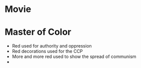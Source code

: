 # Movie
# Master of Color
- Red used for authority and oppression
- Red decorations used for the CCP
- More and more red used to show the spread of communism
- 